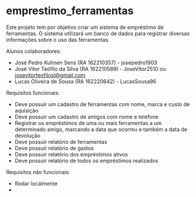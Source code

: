 # emprestimo_ferramentas
Este projeto tem por objetivo criar um sistema de empréstimo de ferramentas. O sistema utilizará um banco de dados para registrar diversas informações sobre o uso das ferramentas.

Alunos colaboradores:
- José Pedro Kuhnen Sens (RA 162210357) - josepedro1903
- José Vitor Teófilo da Silva (RA 162210589) - JoseVitor2510 ou josevitorteofilosl@gmail.com
- Lucas Oliveira de Sousa (RA 162220642) - LucasSousa96

Requisitos funcionais:
 - Deve possuir um cadastro de ferramentas com nome, marca e custo de aquisição
 - Deve possuir um cadastro de amigos com nome e telefone
 - Registrar os empréstimos de uma ou mais ferramentas a um determinado amigo, marcando a data que ocorreu e também a data de devolução
 - Deve possuir relatório de ferramentas
 - Deve possuir relatório de gastos
 - Deve possuir relatório dos empréstimos ativos
 - Deve possuir relatório de todos os empréstimos realizados

Requisitos não funcionais:
 - Rodar localmente
 - 
